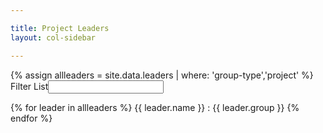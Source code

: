 ```yaml
---

title: Project Leaders
layout: col-sidebar

---
```


{% assign allleaders = site.data.leaders | where: 'group-type','project' %}
<label for='leaders-filter'>Filter List</label><input type='text' id='leaders-filter'>
<section id='leaders-list'>
  {% for leader in allleaders %}
  {{ leader.name }} : {{ leader.group }}
  {% endfor %}
</section>

<script type='text/javascript'>
  var leaders = {{ allleaders }};
  
 $(function() {
    alert('loaded');
    
    $("#leaders-filter").keyup(function(e) {
    alert(e.keyCode);
     var code = e.keyCode ? e.keyCode : e.which;
     if (code == 13) {  // Enter keycode
        alert('filter it');
       }
       
   });
 });
</script>
